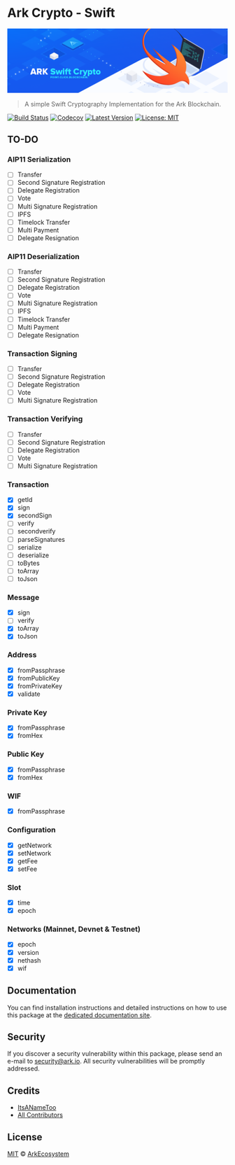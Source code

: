 # Ark Crypto - Swift

<p align="center">
    <img src="./banner.png" />
</p>

> A simple Swift Cryptography Implementation for the Ark Blockchain.

[![Build Status](https://badgen.now.sh/travis/ArkEcosystem/swift-crypto)](https://travis-ci.org/ArkEcosystem/swift-crypto)
[![Codecov](https://badgen.now.sh/codecov/c/github/arkecosystem/swift-crypto)](https://codecov.io/gh/arkecosystem/swift-crypto)
[![Latest Version](https://badgen.now.sh/github/release/ArkEcosystem/swift-crypto)](https://github.com/ArkEcosystem/swift-crypto/releases)
[![License: MIT](https://badgen.now.sh/badge/license/MIT/green)](https://opensource.org/licenses/MIT)

## TO-DO

### AIP11 Serialization
- [ ] Transfer
- [ ] Second Signature Registration
- [ ] Delegate Registration
- [ ] Vote
- [ ] Multi Signature Registration
- [ ] IPFS
- [ ] Timelock Transfer
- [ ] Multi Payment
- [ ] Delegate Resignation

### AIP11 Deserialization
- [ ] Transfer
- [ ] Second Signature Registration
- [ ] Delegate Registration
- [ ] Vote
- [ ] Multi Signature Registration
- [ ] IPFS
- [ ] Timelock Transfer
- [ ] Multi Payment
- [ ] Delegate Resignation

### Transaction Signing
- [ ] Transfer
- [ ] Second Signature Registration
- [ ] Delegate Registration
- [ ] Vote
- [ ] Multi Signature Registration

### Transaction Verifying
- [ ] Transfer
- [ ] Second Signature Registration
- [ ] Delegate Registration
- [ ] Vote
- [ ] Multi Signature Registration

### Transaction
- [x] getId
- [x] sign
- [x] secondSign
- [ ] verify
- [ ] secondverify
- [ ] parseSignatures
- [ ] serialize
- [ ] deserialize
- [ ] toBytes
- [ ] toArray
- [ ] toJson

### Message
- [x] sign
- [ ] verify
- [x] toArray
- [x] toJson

### Address
- [x] fromPassphrase
- [x] fromPublicKey
- [x] fromPrivateKey
- [x] validate

### Private Key
- [x] fromPassphrase
- [x] fromHex

### Public Key
- [x] fromPassphrase
- [x] fromHex

### WIF
- [x] fromPassphrase

### Configuration
- [x] getNetwork
- [x] setNetwork
- [x] getFee
- [x] setFee

### Slot
- [x] time
- [x] epoch

### Networks (Mainnet, Devnet & Testnet)
- [x] epoch
- [x] version
- [x] nethash
- [x] wif

## Documentation

You can find installation instructions and detailed instructions on how to use this package at the [dedicated documentation site](https://docs.ark.io/api/sdk/cryptography/swift.html).

## Security

If you discover a security vulnerability within this package, please send an e-mail to security@ark.io. All security vulnerabilities will be promptly addressed.

## Credits

- [ItsANameToo](https://github.com/ItsANameToo)
- [All Contributors](../../../../contributors)

## License

[MIT](LICENSE) © [ArkEcosystem](https://ark.io)
